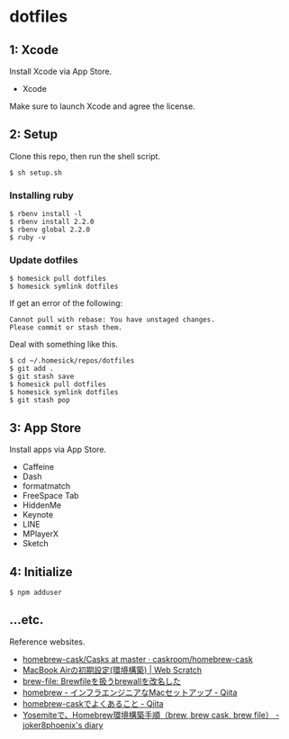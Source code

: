 # dotfiles

## 1: Xcode

Install Xcode via App Store.

* Xcode

Make sure to launch Xcode and agree the license.

## 2: Setup

Clone this repo, then run the shell script.

	$ sh setup.sh

### Installing ruby

	$ rbenv install -l
	$ rbenv install 2.2.0
	$ rbenv global 2.2.0
	$ ruby -v

### Update dotfiles

	$ homesick pull dotfiles
	$ homesick symlink dotfiles

If get an error of the following:

	Cannot pull with rebase: You have unstaged changes.
	Please commit or stash them.

Deal with something like this.

	$ cd ~/.homesick/repos/dotfiles
	$ git add .
	$ git stash save
	$ homesick pull dotfiles
	$ homesick symlink dotfiles
	$ git stash pop

## 3: App Store

Install apps via App Store.

* Caffeine
* Dash
* formatmatch
* FreeSpace Tab
* HiddenMe
* Keynote
* LINE
* MPlayerX
* Sketch

## 4: Initialize

	$ npm adduser

## ...etc.

Reference websites.

- [homebrew-cask/Casks at master · caskroom/homebrew-cask](https://github.com/caskroom/homebrew-cask/tree/master/Casks)
- [MacBook Airの初期設定(環境構築) | Web Scratch](http://efcl.info/2014/12/29/new-mac/)
- [brew-file: Brewfileを扱うbrewallを改名した](http://rcmdnk.github.io/blog/2014/08/26/computer-mac-homebrew/)
- [homebrew - インフラエンジニアなMacセットアップ - Qiita](http://qiita.com/imura81gt/items/860ac6196e571c17b7e1)
- [homebrew-caskでよくあること - Qiita](http://qiita.com/tienlen/items/1a50c7507c8f6454f6c6)
- [Yosemiteで、Homebrew環境構築手順（brew, brew cask, brew file） - joker8phoenix's diary](http://joker.hatenablog.com/entry/2014/11/09/014607)
